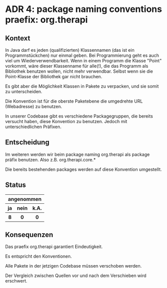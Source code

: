 # ADR 4: package naming conventions praefix: org.therapi

## Kontext

In Java darf es jeden (qualifizierten) Klassennamen (das ist ein Programmstückchen) nur einmal geben.
Bei Programmierung geht es auch viel um Wiederverwendbarkeit.
Wenn in einem Programm die Klasse "Point" vorkommt, wäre dieser Klassenname für alle(!), die das Programm als Bibliothek benutzen wollen, nicht mehr verwendbar. Selbst wenn sie die Point-Klasse der Bibliothek gar nicht brauchen.

Es gibt aber die Möglichkeit Klassen in Pakete zu verpacken, und sie somit zu unterscheiden.

Die Konvention ist für die oberste Paketebene die umgedrehte URL (Webadresse) zu benutzen.

In unserer Codebase gibt es verschiedene Packagegruppen, die bereits versucht haben, diese Konvention zu benutzen. Jedoch mit unterschiedlichen Präfixen.

## Entscheidung

Im weiteren werden wir beim package naming org.therapi als package präfix benutzen. Also z.B. org.therapi.core.*  

Die bereits bestehenden packages werden auf diese Konvention umgestellt.


## Status

 <table>
  <tr>
      <th colspan="3">angenommen</th>
  </tr>
  <tr>
    <th>ja</th>
    <th>nein</th>
    <th>k.A.</th>
  </tr>
   <tr>
    <th>8</th>
    <th>0</th>
    <th>0</th>
  </tr>
</table> 

## Konsequenzen

Das praefix org.therapi garantiert Eindeutigkeit. 

Es entspricht den Konventionen. 

Alle Pakete in der jetzigen Codebase müssen verschoben werden.

Der Vergleich zwischen Quellen vor und nach dem Verschieben wird erschwert.

